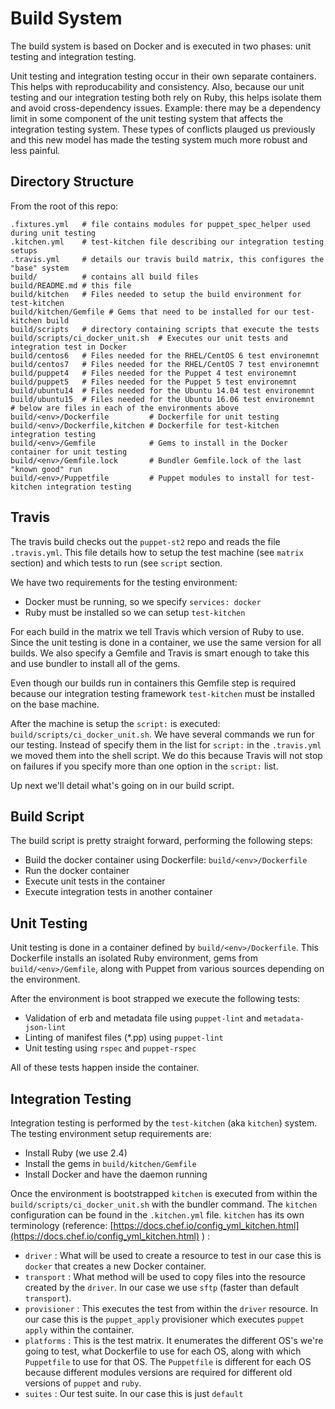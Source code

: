 # Build System

The build system is based on Docker and is executed in two phases: unit testing 
and integration testing.

Unit testing and integration testing occur in their own separate containers.
This helps with reproducability and consistency. Also, because our unit testing
and our integration testing both rely on Ruby, this helps isolate them and
avoid cross-dependency issues. Example: there may be a dependency limit in
some component of the unit testing system that affects the integration testing
system. These types of conflicts plauged us previously and this new model
has made the testing system much more robust and less painful.


## Directory Structure

From the root of this repo:

``` shell
.fixtures.yml   # file contains modules for puppet_spec_helper used during unit testing
.kitchen.yml    # test-kitchen file describing our integration testing setups
.travis.yml     # details our travis build matrix, this configures the "base" system
build/          # contains all build files
build/README.md # this file
build/kitchen   # Files needed to setup the build environment for test-kitchen
build/kitchen/Gemfile # Gems that need to be installed for our test-kitchen build
build/scripts   # directory containing scripts that execute the tests
build/scripts/ci_docker_unit.sh  # Executes our unit tests and integration test in Docker
build/centos6   # Files needed for the RHEL/CentOS 6 test environemnt
build/centos7   # Files needed for the RHEL/CentOS 7 test environemnt
build/puppet4   # Files needed for the Puppet 4 test environemnt
build/puppet5   # Files needed for the Puppet 5 test environemnt
build/ubuntu14  # Files needed for the Ubuntu 14.04 test environemnt
build/ubuntu15  # Files needed for the Ubuntu 16.06 test environemnt
# below are files in each of the environments above
build/<env>/Dockerfile         # Dockerfile for unit testing
build/<env>/Dockerfile,kitchen # Dockerfile for test-kitchen integration testing
build/<env>/Gemfile            # Gems to install in the Docker container for unit testing
build/<env>/Gemfile.lock       # Bundler Gemfile.lock of the last "known good" run
build/<env>/Puppetfile         # Puppet modules to install for test-kitchen integration testing
```

## Travis

The travis build checks out the `puppet-st2` repo and reads the file `.travis.yml`.
This file details how to setup the test machine (see `matrix` section) and
which tests to run (see `script` section.

We have two requirements for the testing environment:
 * Docker must be running, so we specify `services: docker`
 * Ruby must be installed so we can setup `test-kitchen`
 
For each build in the matrix we tell Travis which version of Ruby to use. 
Since the unit testing is done in a container, we use the same version for all
builds. We also specify a Gemfile and Travis is smart enough to take this
and use bundler to install all of the gems.

Even though our builds run in containers this Gemfile step is required because
our integration testing framework `test-kitchen` must be installed on the base
machine.

After the machine is setup the `script:` is executed: `build/scripts/ci_docker_unit.sh`.
We have several commands we run for our testing. Instead of specify them in
the list for `script:` in the `.travis.yml` we moved them into the shell script.
We do this because Travis will not stop on failures if you specify more than
one option in the `script:` list.

Up next we'll detail what's going on in our build script.


## Build Script

The build script is pretty straight forward, performing the following steps:
 * Build the docker container using Dockerfile: `build/<env>/Dockerfile`
 * Run the docker container
 * Execute unit tests in the container
 * Execute integration tests in another container


## Unit Testing

Unit testing is done in a container defined by `build/<env>/Dockerfile`.
This Dockerfile installs an isolated Ruby environment, gems from `build/<env>/Gemfile`,
along with Puppet from various sources depending on the environment.

After the environment is boot strapped we execute the following tests:
 * Validation of erb and metadata file using `puppet-lint` and `metadata-json-lint`
 * Linting of manifest files (*.pp) using `puppet-lint`
 * Unit testing using `rspec` and `puppet-rspec`

All of these tests happen inside the container.


## Integration Testing

Integration testing is performed by the `test-kitchen` (aka `kitchen`) system.
The testing environment setup requirements are:
  * Install Ruby (we use 2.4)
  * Install the gems in `build/kitchen/Gemfile`
  * Install Docker and have the daemon running
  
Once the environment is bootstrapped `kitchen` is executed from within the
`build/scripts/ci_docker_unit.sh` with the bundler command.
The `kitchen` configuration can be found in the `.kitchen.yml` file.
`kitchen` has its own terminology (reference: 
[https://docs.chef.io/config_yml_kitchen.html](https://docs.chef.io/config_yml_kitchen.html) ) :

 * `driver` : What will be used to create a resource to test in our case this
   is `docker` that creates a new Docker container.
 * `transport` : What method will be used to copy files into the resource
   created by the `driver`. In our case we use `sftp` (faster than default `transport`).
 * `provisioner` : This executes the test from within the `driver` resource. In our
   case this is the `puppet_apply` provisioner which executes `puppet apply` within 
   the container.
 * `platforms` : This is the test matrix. It enumerates the different OS's we're
   going to test, what Dockerfile to use for each OS, along with which `Puppetfile`
   to use for that OS. The `Puppetfile` is different for each OS because different
   modules versions are required for different old versions of `puppet` and `ruby`.
 * `suites` : Our test suite. In our case this is just `default`
